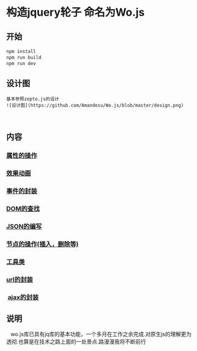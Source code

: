 # 构造jquery轮子 命名为Wo.js
## 开始
    npm install     
    npm run build   
    npm run dev

## 设计图
	基本参照zepto.js的设计
    ![设计图](https://github.com/Amandesu/Wo.js/blob/master/design.png)   
    
## 内容
###  [属性的操作](https://github.com/Amandesu/Wo.js/blob/master/src/attribute.js)
###  [效果动画](https://github.com/Amandesu/Wo.js/blob/master/src/effect.js)
###  [事件的封装](https://github.com/Amandesu/Wo.js/blob/master/src/event.js)
###  [DOM的查找](https://github.com/Amandesu/Wo.js/blob/master/src/find.js)
###  [JSON的编写](https://github.com/Amandesu/Wo.js/blob/master/src/json.js)
###  [节点的操作(插入，删除等)](https://github.com/Amandesu/Wo.js/blob/master/src/operate.js)
###  [工具类](https://github.com/Amandesu/Wo.js/blob/master/src/tool.js)
###  [url的封装](https://github.com/Amandesu/Wo.js/blob/master/src/url.js)
###  [ajax的封装](https://github.com/Amandesu/Wo.js/blob/master/src/ajax.js)
## 说明
    wo.js库已具有jq库的基本功能，一个多月在工作之余完成.对原生js的理解更为透彻.也算是在技术之路上面的一处景点.路漫漫我将不断前行

